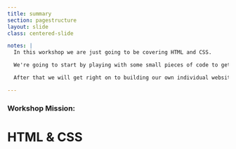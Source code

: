 ```yaml
---
title: summary
section: pagestructure
layout: slide
class: centered-slide

notes: |
  In this workshop we are just going to be covering HTML and CSS.

  We're going to start by playing with some small pieces of code to get the hang of it.

  After that we will get right on to building our own individual websites.

---
```


### Workshop Mission:

# HTML & CSS
